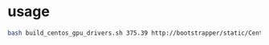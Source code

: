 # usage


```bash
bash build_centos_gpu_drivers.sh 375.39 http://bootstrapper/static/CentOS7/gpu_drivers
```
